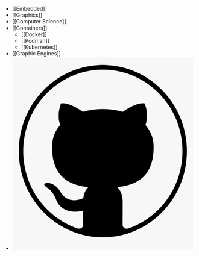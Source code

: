 - [[Embedded]]
- [[Graphics]]
- [[Computer Science]]
- [[Containers]]
	- [[Docker]]
	- [[Podman]]
	- [[Kubernetes]]
- [[Graphic Engines]]
- ![128-1280192_github-logo-png-github-png-transparent-png-3823928853.png](../assets/128-1280192_github-logo-png-github-png-transparent-png-3823928853_1732457365125_0.png)